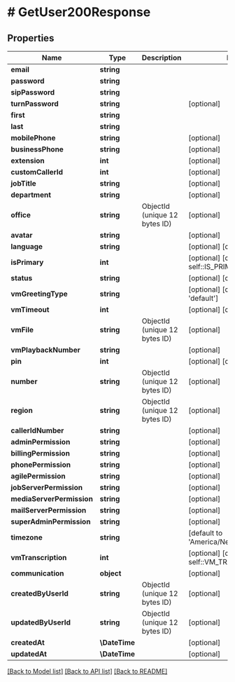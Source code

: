 # # GetUser200Response

## Properties

Name | Type | Description | Notes
------------ | ------------- | ------------- | -------------
**email** | **string** |  |
**password** | **string** |  |
**sipPassword** | **string** |  |
**turnPassword** | **string** |  | [optional]
**first** | **string** |  |
**last** | **string** |  |
**mobilePhone** | **string** |  | [optional]
**businessPhone** | **string** |  | [optional]
**extension** | **int** |  | [optional]
**customCallerId** | **int** |  | [optional]
**jobTitle** | **string** |  | [optional]
**department** | **string** |  | [optional]
**office** | **string** | ObjectId (unique 12 bytes ID) | [optional]
**avatar** | **string** |  | [optional]
**language** | **string** |  | [optional] [default to 'en']
**isPrimary** | **int** |  | [optional] [default to self::IS_PRIMARY_0]
**status** | **string** |  | [optional] [default to 'active']
**vmGreetingType** | **string** |  | [optional] [default to 'default']
**vmTimeout** | **int** |  | [optional] [default to 20]
**vmFile** | **string** | ObjectId (unique 12 bytes ID) | [optional]
**vmPlaybackNumber** | **string** |  | [optional]
**pin** | **int** |  | [optional] [default to 1234]
**number** | **string** | ObjectId (unique 12 bytes ID) | [optional]
**region** | **string** | ObjectId (unique 12 bytes ID) | [optional]
**callerIdNumber** | **string** |  | [optional]
**adminPermission** | **string** |  | [optional]
**billingPermission** | **string** |  | [optional]
**phonePermission** | **string** |  | [optional]
**agilePermission** | **string** |  | [optional]
**jobServerPermission** | **string** |  | [optional]
**mediaServerPermission** | **string** |  | [optional]
**mailServerPermission** | **string** |  | [optional]
**superAdminPermission** | **string** |  | [optional]
**timezone** | **string** |  | [default to 'America/New_York']
**vmTranscription** | **int** |  | [optional] [default to self::VM_TRANSCRIPTION_0]
**communication** | **object** |  | [optional]
**createdByUserId** | **string** | ObjectId (unique 12 bytes ID) | [optional]
**updatedByUserId** | **string** | ObjectId (unique 12 bytes ID) | [optional]
**createdAt** | **\DateTime** |  | [optional]
**updatedAt** | **\DateTime** |  | [optional]

[[Back to Model list]](../../README.md#models) [[Back to API list]](../../README.md#endpoints) [[Back to README]](../../README.md)
